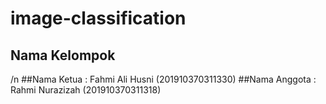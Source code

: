 # image-classification

## Nama Kelompok 
/n
##Nama Ketua : Fahmi Ali Husni (201910370311330)
##Nama Anggota : Rahmi Nurazizah (201910370311318)
